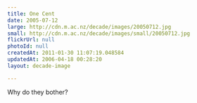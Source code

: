 ```yaml
---
title: One Cent
date: 2005-07-12
large: http://cdn.m.ac.nz/decade/images/20050712.jpg
small: http://cdn.m.ac.nz/decade/images/small/20050712.jpg
flickrUrl: null
photoId: null
createdAt: 2011-01-30 11:07:19.048584
updatedAt: 2006-04-18 00:28:20
layout: decade-image

---
```

Why do they bother?
